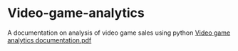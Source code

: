 # Video-game-analytics
A documentation on analysis of video game sales using python
[Video game analytics documentation.pdf](https://github.com/Pragathi-9497/Video-game-analytics/files/10683742/Video.game.analytics.documentation.pdf)

